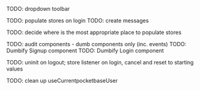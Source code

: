 TODO: dropdown toolbar

TODO: populate stores on login
TODO: create messages

TODO: decide where is the most appropriate place to populate stores

TODO: audit components - dumb components only (inc. events)
TODO: Dumbify Signup component
TODO: Dumbify Login component

TODO: uninit on logout; store listener on login, cancel and reset to starting values

TODO: clean up useCurrentpocketbaseUser
